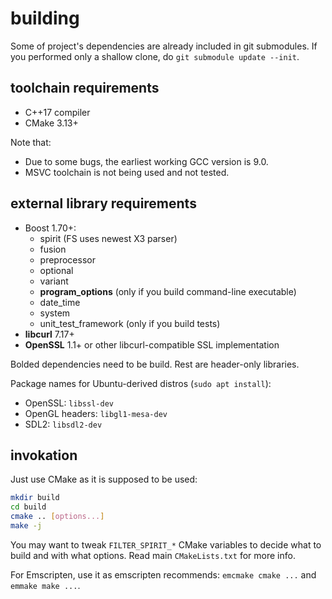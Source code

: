 # building

Some of project's dependencies are already included in git submodules. If you performed only a shallow clone, do `git submodule update --init`.

## toolchain requirements

- C++17 compiler
- CMake 3.13+

Note that:

- Due to some bugs, the earliest working GCC version is 9.0.
- MSVC toolchain is not being used and not tested.

## external library requirements

- Boost 1.70+:
  - spirit (FS uses newest X3 parser)
  - fusion
  - preprocessor
  - optional
  - variant
  - **program_options** (only if you build command-line executable)
  - date_time
  - system
  - unit_test_framework (only if you build tests)
- **libcurl** 7.17+
- **OpenSSL** 1.1+ or other libcurl-compatible SSL implementation

Bolded dependencies need to be build. Rest are header-only libraries.

Package names for Ubuntu-derived distros (`sudo apt install`):

- OpenSSL: `libssl-dev`
- OpenGL headers: `libgl1-mesa-dev`
- SDL2: `libsdl2-dev`

## invokation

Just use CMake as it is supposed to be used:

```bash
mkdir build
cd build
cmake .. [options...]
make -j
```

You may want to tweak `FILTER_SPIRIT_*` CMake variables to decide what to build and with what options. Read main `CMakeLists.txt` for more info.

For Emscripten, use it as emscripten recommends: `emcmake cmake ...` and `emmake make ...`.
